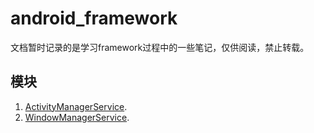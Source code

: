 # android_framework

 文档暂时记录的是学习framework过程中的一些笔记，仅供阅读，禁止转载。
 
 ## 模块 ##
 1. [ActivityManagerService](./ActivityManagerService).
 2. [WindowManagerService](./WindowManagerService).
